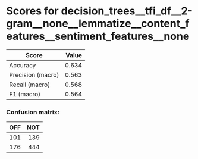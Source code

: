 # Scores for decision_trees__tfi_df__2-gram__none__lemmatize__content_features__sentiment_features__none
|      Score      |Value|
|-----------------|----:|
|Accuracy         |0.634|
|Precision (macro)|0.563|
|Recall (macro)   |0.568|
|F1 (macro)       |0.564|

### Confusion matrix:
|OFF|NOT|
|--:|--:|
|101|139|
|176|444|
